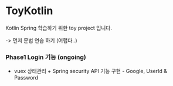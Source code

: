 # ToyKotlin
Kotlin Spring 학습하기 위한 toy project 입니다.

-> 먼저 문법 연습 하기 (어렵다..)

### Phase1 Login 기능 (ongoing)
- vuex 상태관리 + Spring security API 기능 구현 - Google, UserId & Password
